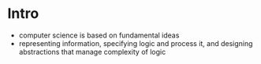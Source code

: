# Intro 
- computer science is based on fundamental ideas
- representing information, specifying logic and process it, and designing abstractions that manage complexity of logic
